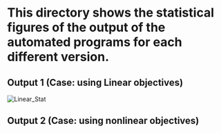 # This directory shows the statistical figures of the output of the automated programs for each different version.

## Output 1 (Case: using Linear objectives)
![Linear_Stat](https://user-images.githubusercontent.com/35699839/220801771-9f8347d9-10ea-4a7f-be59-5bd68f2b41de.png)

## Output 2 (Case: using nonlinear objectives)
